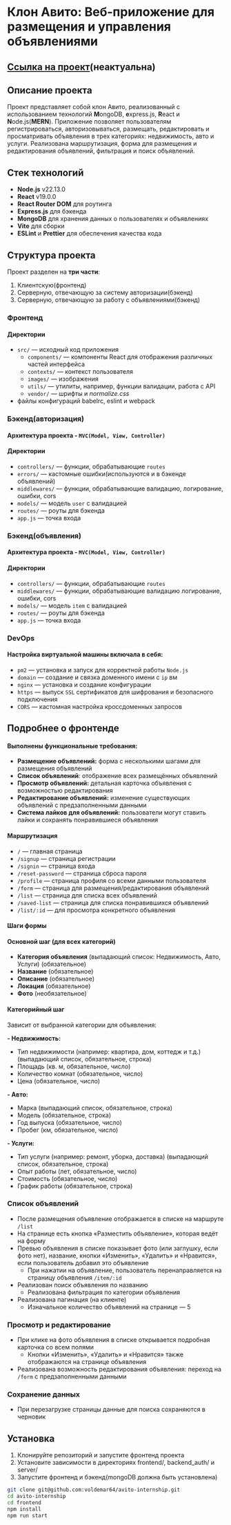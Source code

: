 ﻿# Клон Авито: Веб-приложение для размещения и управления объявлениями

## [Сcылка на проект](https://www.voldemar-avito.ru)(неактуальна)

## Описание проекта

Проект представляет собой клон Авито, реализованный с использованием технологий **M**ongoDB, **e**xpress.js, **R**eact и **N**ode.js(**MERN**). Приложение позволяет пользователям регистрироваться, авторизовываться, размещать, редактировать и просматривать объявления в трех категориях: недвижимость, авто и услуги. Реализована маршрутизация, форма для размещения и редактирования объявлений, фильтрация и поиск объявлений.

## Стек технологий

- **Node.js** v22.13.0
- **React** v19.0.0
- **React Router DOM** для роутинга
- **Express.js** для бэкенда
- **MongoDB** для хранения данных о пользователях и объявлениях
- **Vite** для сборки
- **ESLint** и **Prettier** для обеспечения качества кода

## Структура проекта

Проект разделен на **три части**:

1. Клиентскую(фронтенд)
2. Серверную, отвечающую за систему авторизации(бэкенд)
3. Серверную, отвечающую за работу с объявлениями(бэкенд)

### Фронтенд

#### Директории

- `src/` — исходный код приложения
  - `components/` — компоненты React для отображения различных частей интерфейса
  - `contexts/` — контекст пользователя
  - `images/` — изображения
  - `utils/` — утилиты, например, функции валидации, работа с API
  - `vendor/` — шрифты и _normalize.css_
- файлы конфигураций babelrc, eslint и webpack

### Бэкенд(авторизация)

#### Архитектура проекта - `MVC(Model, View, Controller)`

#### Директории

- `controllers/` — функции, обрабатывающие `routes`
- `errors/` — кастомные ошибки(используются и в бэкенде объявлений)
- `middlewares/` — функции, обрабатывающие валидацию, логирование, ошибки, cors
- `models/` — модель `user` с валидацией
- `routes/` — роуты для бэкенда
- `app.js` — точка входа

### Бэкенд(объявления)

#### Архитектура проекта - `MVC(Model, View, Controller)`

#### Директории

- `controllers/` — функции, обрабатывающие `routes`
- `middlewares/` — функции, обрабатывающие валидацию логирование, ошибки, cors
- `models/` — модель `item` с валидацией
- `routes/` — роуты для бэкенда
- `app.js` — точка входа

### DevOps

#### Настройка виртуальной машины включала в себя:

- `pm2` — установка и запуск для корректной работы `Node.js`
- `domain` — создание и связка доменного имени с `ip` вм
- `nginx` — установка и создание конфигурации
- `https` — выпуск `SSL` сертификатов для шифрования и безопасного подключения
- `CORS` — кастомная настройка кроссдоменных запросов

## Подробнее о фронтенде

#### Выполнены функциональные требования:

- **Размещение объявлений:** форма с несколькими шагами для размещения объявлений
- **Список объявлений**: отображение всех размещённых объявлений
- **Просмотр объявлений:** детальная карточка объявления с возможностью редактирования
- **Редактирование объявлений:** изменение существующих объявлений с предзаполненными данными
- **Система лайков для объявлений:** пользователи могут ставить лайки и сохранять понравившиеся объявления

#### Маршрутизация

- `/` — главная страница
- `/signup` — страница регистрации
- `/signin` — страница входа
- `/reset-password` — страница сброса пароля
- `/profile` — страница профиля со всеми данными пользователя
- `/form` — страница для размещения/редактирования объявлений
- `/list` — страница для списка всех объявлений
- `/saved-list` — страница для списка понравившихся объявлений
- `/list/:id` — для просмотра конкретного объявления

#### Шаги формы

#### Основной шаг (для всех категорий)

- **Категория объявления** (выпадающий список: Недвижимость, Авто, Услуги) (обязательное)
- **Название** (обязательное)
- **Описание** (обязательное)
- **Локация** (обязательное)
- **Фото** (необязательное)

#### Категорийный шаг

Зависит от выбранной категории для объявления:

**- Недвижимость:**

- Тип недвижимости (например: квартира, дом, коттедж и т.д.) (выпадающий список, обязательное, строка)
- Площадь (кв. м, обязательное, число)
- Количество комнат (обязательное, число)
- Цена (обязательное, число)

**- Авто:**

- Марка (выпадающий список, обязательное, строка)
- Модель (обязательное, строка)
- Год выпуска (обязательное, число)
- Пробег (км, обязательное, число)

**- Услуги:**

- Тип услуги (например: ремонт, уборка, доставка) (выпадающий список, обязательное, строка)
- Опыт работы (лет, обязательное, число)
- Стоимость (обязательное, число)
- График работы (обязательное, строка)

### Список объявлений

- После размещения объявление отображается в списке на маршруте `/list`
- На странице есть кнопка «Разместить объявление», которая ведёт на форму
- Превью объявления в списке показывает фото (или заглушку, если фото нет), название, кнопки «Изменить», «Удалить» и «Нравится», если пользователь добавил это объявление
  - При нажатии на объявление, пользователь перенаправляется на страницу объявления `/item/:id`
- Реализован поиск объявления по названию
  - Реализована фильтрация по категории объявления
- Реализована пагинация (на клиенте)
  - Изначальное количество объявлений на странице — 5

### Просмотр и редактирование

- При клике на фото объявления в списке открывается подробная карточка со всем полями
  - Кнопки «Изменить», «Удалить» и «Нравится» также отображаются на странице объявления
- Реализована возможность редактирования объявления: переход на `/form` с предзаполненными данными

### Сохранение данных

- При перезагрузке страницы данные для поиска сохраняются в черновик

## Установка

1. Клонируйте репозиторий и запустите фронтенд проекта
2. Установите зависимости в директориях frontend/, backend_auth/ и server/
3. Запустите фронтенд и бэкенд(mongoDB должна быть установлена)

```bash
git clone git@github.com:voldemar64/avito-internship.git
cd avito-internship
cd frontend
npm install
npm run start
```
